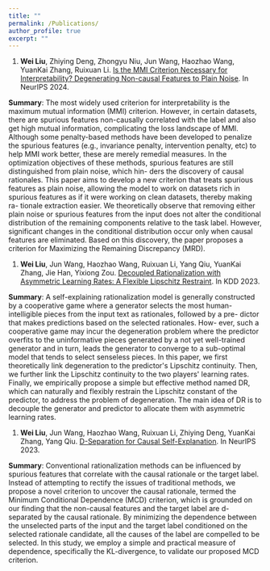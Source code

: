 ```yaml
---
title: ""
permalink: /Publications/
author_profile: true
excerpt: ""
---
```


1. **Wei Liu**, Zhiying Deng, Zhongyu Niu, Jun Wang, Haozhao Wang, YuanKai Zhang, Ruixuan Li. [Is the MMI Criterion Necessary for Interpretability? Degenerating Non-causal Features to Plain Noise](https://arxiv.org/pdf/2410.06003). In NeurIPS 2024.

**Summary**:  The most widely used criterion for
interpretability is the maximum mutual information (MMI) criterion. However,
in certain datasets, there are spurious features non-causally correlated with the
label and also get high mutual information, complicating the loss landscape of
MMI. Although some penalty-based methods have been developed to penalize the
spurious features (e.g., invariance penalty, intervention penalty, etc) to help MMI
work better, these are merely remedial measures. In the optimization objectives of
these methods, spurious features are still distinguished from plain noise, which hin-
ders the discovery of causal rationales. This paper aims to develop a new criterion
that treats spurious features as plain noise, allowing the model to work on datasets
rich in spurious features as if it were working on clean datasets, thereby making ra-
tionale extraction easier. We theoretically observe that removing either plain noise
or spurious features from the input does not alter the conditional distribution of the
remaining components relative to the task label. However, significant changes in
the conditional distribution occur only when causal features are eliminated. Based
on this discovery, the paper proposes a criterion for Maximizing the Remaining
Discrepancy (MRD). 

1. **Wei Liu**, Jun Wang, Haozhao Wang, Ruixuan Li, Yang Qiu, YuanKai Zhang, Jie Han, Yixiong Zou. [Decoupled Rationalization with Asymmetric Learning Rates: A
Flexible Lipschitz Restraint](https://arxiv.org/pdf/2305.13599). In KDD 2023.

**Summary**: A self-explaining rationalization model is generally constructed
by a cooperative game where a generator selects the most human-
intelligible pieces from the input text as rationales, followed by a pre-
dictor that makes predictions based on the selected rationales. How-
ever, such a cooperative game may incur the degeneration problem
where the predictor overfits to the uninformative pieces generated
by a not yet well-trained generator and in turn, leads the generator
to converge to a sub-optimal model that tends to select senseless
pieces. In this paper, we first theoretically link degeneration to the predictor's Lipschitz continuity. Then, we further link the Lipschitz continuity to the two players' learning rates. Finally, we empirically propose a
simple but effective method named DR, which can naturally and
flexibly restrain the Lipschitz constant of the predictor, to address
the problem of degeneration. The main idea of DR is to decouple
the generator and predictor to allocate them with asymmetric learning rates. 

1. **Wei Liu**, Jun Wang, Haozhao Wang, Ruixuan Li, Zhiying Deng, YuanKai Zhang, Yang Qiu. [D-Separation for Causal Self-Explanation](https://arxiv.org/pdf/2309.13391). In NeurIPS 2023.
   
**Summary**:  Conventional rationalization methods can be
influenced by spurious features that correlate with the causal rationale or the target
label. Instead of attempting to rectify the issues of traditional methods, we propose a novel criterion to uncover the causal rationale, termed the Minimum Conditional
Dependence (MCD) criterion, which is grounded on our finding that the non-causal
features and the target label are d-separated by the causal rationale. By minimizing
the dependence between the unselected parts of the input and the target label
conditioned on the selected rationale candidate, all the causes of the label are
compelled to be selected. In this study, we employ a simple and practical measure
of dependence, specifically the KL-divergence, to validate our proposed MCD
criterion. 
  



